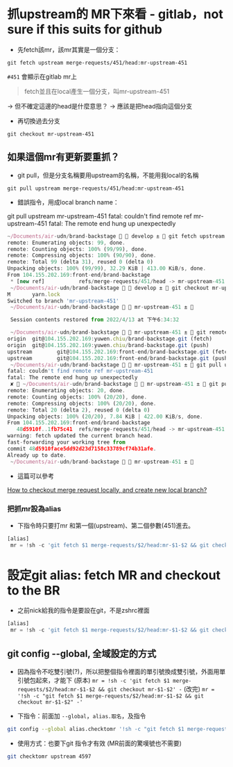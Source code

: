 # 抓upstream的 MR下來看 - gitlab，not sure if this suits for github

- 先fetch該mr，該mr其實是一個分支：

`git fetch upstream merge-requests/451/head:mr-upstream-451`

`#451` 會顯示在gitlab mr上

> fetch並且在local產生一個分支，叫mr-upstream-451

→ 但不確定這邊的head是什麼意思？ -> 應該是把head指向這個分支

- 再切換過去分支

`git checkout mr-upstream-451`

## 如果這個mr有更新要重抓？

- git pull，但是分支名稱要用upstream的名稱，不能用我local的名稱

`git pull upstream merge-requests/451/head:mr-upstream-451`

- 錯誤指令，用成local branch name：

git pull upstream mr-upstream-451
fatal: couldn't find remote ref mr-upstream-451
fatal: The remote end hung up unexpectedly

```jsx
~/Documents/air-udn/brand-backstage   develop ±  git fetch upstream merge-requests/451/head:mr-upstream-451
remote: Enumerating objects: 99, done.
remote: Counting objects: 100% (99/99), done.
remote: Compressing objects: 100% (90/90), done.
remote: Total 99 (delta 31), reused 0 (delta 0)
Unpacking objects: 100% (99/99), 32.29 KiB | 413.00 KiB/s, done.
From 104.155.202.169:front-end/brand-backstage
 * [new ref]           refs/merge-requests/451/head -> mr-upstream-451
 ~/Documents/air-udn/brand-backstage   develop ±  git checkout mr-upstream-451
M       yarn.lock
Switched to branch 'mr-upstream-451'
 ~/Documents/air-udn/brand-backstage   mr-upstream-451 ±  

 Session contents restored from 2022/4/13 at 下午6:34:32 

 ~/Documents/air-udn/brand-backstage   mr-upstream-451 ±  git remote -v
origin  git@104.155.202.169:yuwen.chiu/brand-backstage.git (fetch)
origin  git@104.155.202.169:yuwen.chiu/brand-backstage.git (push)
upstream        git@104.155.202.169:front-end/brand-backstage.git (fetch)
upstream        git@104.155.202.169:front-end/brand-backstage.git (push)
 ~/Documents/air-udn/brand-backstage   mr-upstream-451 ±  git pull upstream mr-upstream-451
fatal: couldn't find remote ref mr-upstream-451
fatal: The remote end hung up unexpectedly                                          
 ✘  ~/Documents/air-udn/brand-backstage   mr-upstream-451 ±  git pull upstream merge-requests/451/head:mr-upstream-451
remote: Enumerating objects: 20, done.
remote: Counting objects: 100% (20/20), done.
remote: Compressing objects: 100% (20/20), done.
remote: Total 20 (delta 2), reused 0 (delta 0)
Unpacking objects: 100% (20/20), 7.84 KiB | 422.00 KiB/s, done.
From 104.155.202.169:front-end/brand-backstage
   48d5910f..1fb75c41  refs/merge-requests/451/head -> mr-upstream-451
warning: fetch updated the current branch head.
fast-forwarding your working tree from
commit 48d5910face5dd92d23d7158c33789cf74b31afe.
Already up to date.
 ~/Documents/air-udn/brand-backstage   mr-upstream-451 ± 
```

- 這篇可以參考

[How to checkout merge request locally, and create new local branch?](https://stackoverflow.com/questions/44992512/how-to-checkout-merge-request-locally-and-create-new-local-branch)

### 把抓mr設為alias

- 下指令時只要打mr 和第一個(upstream)、第二個參數(451)進去。

```jsx
[alias]
 mr = !sh -c 'git fetch $1 merge-requests/$2/head:mr-$1-$2 && git checkout mr-$1-$2' -
```



# 設定git alias: fetch MR and checkout to the BR

- 之前nick給我的指令是要設在git，不是zshrc裡面

```jsx
[alias]
 mr = !sh -c 'git fetch $1 merge-requests/$2/head:mr-$1-$2 && git checkout mr-$1-$2' -
```

## git config --global, 全域設定的方式

- 因為指令不吃雙引號(?)，所以把整個指令裡面的單引號換成雙引號，外面用單引號包起來，才能下
(原本)
`mr = !sh -c 'git fetch $1 merge-requests/$2/head:mr-$1-$2 && git checkout mr-$1-$2' -`
(改完)
`mr = '!sh -c "git fetch $1 merge-requests/$2/head:mr-$1-$2 && git checkout mr-$1-$2" -'`

- 下指令：前面加 `--global`，`alias.取名`，及指令

```bash
git config --global alias.checktomr '!sh -c "git fetch $1 merge-requests/$2/head:mr-$1-$2 && git checkout mr-$1-$2" -'
```

- 使用方式：也要下git 指令才有效 (MR前面的驚嘆號也不需要)

```bash
git checktomr upstream 4597
```
